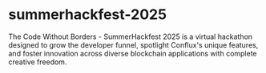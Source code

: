 # summerhackfest-2025
The Code Without Borders - SummerHackfest 2025 is a virtual hackathon designed to grow the developer funnel, spotlight Conflux's unique features, and foster innovation across diverse blockchain applications with complete creative freedom.
